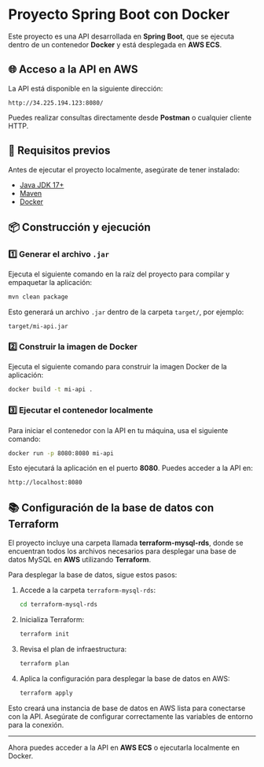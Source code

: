 # Proyecto Spring Boot con Docker

Este proyecto es una API desarrollada en **Spring Boot**, que se ejecuta dentro de un contenedor **Docker** y está desplegada en **AWS ECS**.

## 🌐 Acceso a la API en AWS

La API está disponible en la siguiente dirección:

```
http://34.225.194.123:8080/
```

Puedes realizar consultas directamente desde **Postman** o cualquier cliente HTTP.

## 🚀 Requisitos previos

Antes de ejecutar el proyecto localmente, asegúrate de tener instalado:

- [Java JDK 17+](https://www.oracle.com/java/technologies/javase/jdk17-archive-downloads.html)
- [Maven](https://maven.apache.org/download.cgi)
- [Docker](https://www.docker.com/get-started)

## 📦 Construcción y ejecución

### 1️⃣ Generar el archivo `.jar`

Ejecuta el siguiente comando en la raíz del proyecto para compilar y empaquetar la aplicación:

```sh
mvn clean package
```

Esto generará un archivo `.jar` dentro de la carpeta `target/`, por ejemplo:

```
target/mi-api.jar
```

### 2️⃣ Construir la imagen de Docker

Ejecuta el siguiente comando para construir la imagen Docker de la aplicación:

```sh
docker build -t mi-api .  
```

### 3️⃣ Ejecutar el contenedor localmente

Para iniciar el contenedor con la API en tu máquina, usa el siguiente comando:

```sh
docker run -p 8080:8080 mi-api  
```

Esto ejecutará la aplicación en el puerto **8080**. Puedes acceder a la API en:

```
http://localhost:8080  
```

## 📚 Configuración de la base de datos con Terraform

El proyecto incluye una carpeta llamada **terraform-mysql-rds**, donde se encuentran todos los archivos necesarios para desplegar una base de datos MySQL en **AWS** utilizando **Terraform**.

Para desplegar la base de datos, sigue estos pasos:

1. Accede a la carpeta `terraform-mysql-rds`:
   ```sh
   cd terraform-mysql-rds  
   ```  
2. Inicializa Terraform:
   ```sh
   terraform init  
   ```  
3. Revisa el plan de infraestructura:
   ```sh
   terraform plan  
   ```  
4. Aplica la configuración para desplegar la base de datos en AWS:
   ```sh
   terraform apply  
   ```  

Esto creará una instancia de base de datos en AWS lista para conectarse con la API. Asegúrate de configurar correctamente las variables de entorno para la conexión.

---

Ahora puedes acceder a la API en **AWS ECS** o ejecutarla localmente en Docker. 

